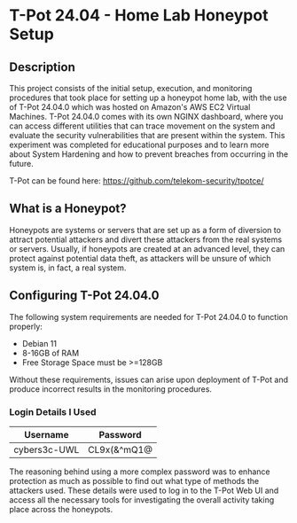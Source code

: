 # T-Pot 24.04 - Home Lab Honeypot Setup

## Description

This project consists of the initial setup, execution, and monitoring procedures that took place for setting up a honeypot home lab, with the use of T-Pot 24.04.0 which was hosted on Amazon's AWS EC2 Virtual Machines. T-Pot 24.04.0 comes with its own NGINX dashboard, where you can access different utilities that can trace movement on the system and evaluate the security vulnerabilities that are present within the system. This experiment was completed for educational purposes and to learn more about System Hardening and how to prevent breaches from occurring in the future.

T-Pot can be found here: https://github.com/telekom-security/tpotce/

## What is a Honeypot?

Honeypots are systems or servers that are set up as a form of diversion to attract potential attackers and divert these attackers from the real systems or servers. Usually, if honeypots are created at an advanced level, they can protect against potential data theft, as attackers will be unsure of which system is, in fact, a real system.

## Configuring T-Pot 24.04.0

The following system requirements are needed for T-Pot 24.04.0 to function properly:
* Debian 11
* 8-16GB of RAM
* Free Storage Space must be >=128GB

Without these requirements, issues can arise upon deployment of T-Pot and produce incorrect results in the monitoring procedures.

### Login Details I Used

| Username | Password | 
| -------- | -------- |
| cybers3c-UWL | CL9x(&^mQ1@ |

The reasoning behind using a more complex password was to enhance protection as much as possible to find out what type of methods the attackers used. These details were used to log in to the T-Pot Web UI and access all the necessary tools for investigating the overall activity taking place across the honeypots.




  
